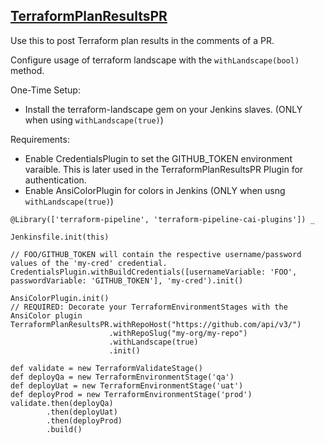 ## [TerraformPlanResultsPR](../src/TerraformPlanResultsPR.groovy)

Use this to post Terraform plan results in the comments of a PR.

Configure usage of terraform landscape with the `withLandscape(bool)` method.

One-Time Setup:
* Install the terraform-landscape gem on your Jenkins slaves. (ONLY when using `withLandscape(true)`)

Requirements:
* Enable CredentialsPlugin to set the GITHUB_TOKEN environment varaible. This is later used in the TerraformPlanResultsPR Plugin for authentication.
* Enable AnsiColorPlugin for colors in Jenkins (ONLY when usng `withLandscape(true)`)

```
@Library(['terraform-pipeline', 'terraform-pipeline-cai-plugins']) _

Jenkinsfile.init(this)

// FOO/GITHUB_TOKEN will contain the respective username/password values of the 'my-cred' credential.
CredentialsPlugin.withBuildCredentials([usernameVariable: 'FOO', passwordVariable: 'GITHUB_TOKEN'], 'my-cred').init()

AnsiColorPlugin.init()                                                               // REQUIRED: Decorate your TerraformEnvironmentStages with the AnsiColor plugin
TerraformPlanResultsPR.withRepoHost("https://github.com/api/v3/")
                      .withRepoSlug("my-org/my-repo")
                      .withLandscape(true)
                      .init()

def validate = new TerraformValidateStage()
def deployQa = new TerraformEnvironmentStage('qa')
def deployUat = new TerraformEnvironmentStage('uat')
def deployProd = new TerraformEnvironmentStage('prod')
validate.then(deployQa)
        .then(deployUat)
        .then(deployProd)
        .build()
```